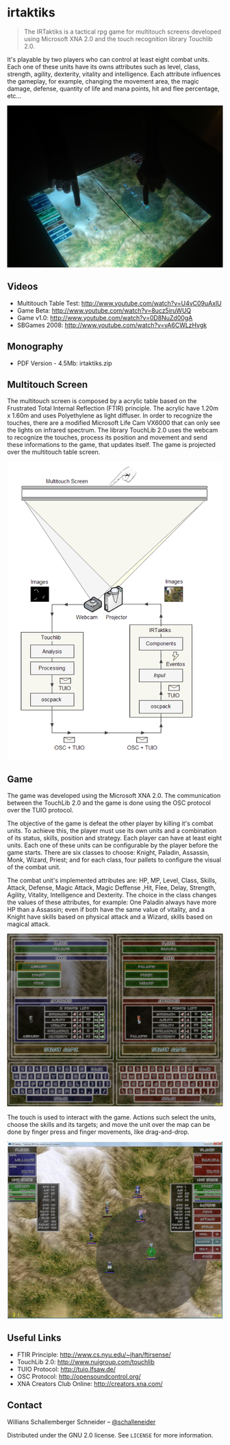 # irtaktiks
> The IRTaktiks is a tactical rpg game for multitouch screens developed using Microsoft XNA 2.0 and the touch recognition library Touchlib 2.0.

It's playable by two players who can control at least eight combat units. Each one of these units have its owns attributes such as level, class, strength, agility, dexterity, vitality and intelligence. Each attribute influences the gameplay, for example, changing the movement area, the magic damage, defense, quantity of life and mana points, hit and flee percentage, etc...

![](/docs/images/game.png)

## Videos

* Multitouch Table Test: http://www.youtube.com/watch?v=U4vC09uAxlU
* Game Beta: http://www.youtube.com/watch?v=8ucz5iruWUQ
* Game v1.0: http://www.youtube.com/watch?v=0D8NuZd00gA
* SBGames 2008: http://www.youtube.com/watch?v=yA6CWLzHvgk

## Monography

* PDF Version - 4.5Mb: irtaktiks.zip

## Multitouch Screen

The multitouch screen is composed by a acrylic table based on the Frustrated Total Internal Reflection (FTIR) principle. The acrylic have 1.20m x 1.60m and uses Polyethylene as light diffuser. In order to recognize the touches, there are a modified Microsoft Life Cam VX6000 that can only see the lights on infrared spectrum. The library TouchLib 2.0 uses the webcam to recognize the touches, process its position and movement and send these informations to the game, that updates itself. The game is projected over the multitouch table screen.

![](/docs/images/architecture.png)

## Game

The game was developed using the Microsoft XNA 2.0. The communication between the TouchLib 2.0 and the game is done using the OSC protocol over the TUIO protocol.

The objective of the game is defeat the other player by killing it's combat units. To achieve this, the player must use its own units and a combination of its status, skills, position and strategy. Each player can have at least eight units. Each one of these units can be configurable by the player before the game starts. There are six classes to choose: Knight, Paladin, Assassin, Monk, Wizard, Priest; and for each class, four pallets to configure the visual of the combat unit.

The combat unit's implemented attributes are: HP, MP, Level, Class, Skills, Attack, Defense, Magic Attack, Magic Deffense ,Hit, Flee, Delay, Strength, Agility, Vitality, Intelligence and Dexterity. The choice in the class changes the values of these attributes, for example: One Paladin always have more HP than a Assassin; even if both have the same value of vitality, and a Knight have skills based on physical attack and a Wizard, skills based on magical attack.

![](/docs/images/unit-config.png)

The touch is used to interact with the game. Actions such select the units, choose the skills and its targets; and move the unit over the map can be done by finger press and finger movements, like drag-and-drop.

![](/docs/images/game-play.png)

## Useful Links

* FTIR Principle: http://www.cs.nyu.edu/~jhan/ftirsense/
* TouchLib 2.0: http://www.nuigroup.com/touchlib
* TUIO Protocol: http://tuio.lfsaw.de/
* OSC Protocol: http://opensoundcontrol.org/
* XNA Creators Club Online: http://creators.xna.com/

## Contact

Willians Schallemberger Schneider – [@schalleneider](https://twitter.com/schalleneider)

Distributed under the GNU 2.0 license. See ``LICENSE`` for more information.
